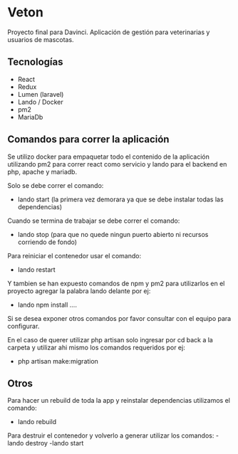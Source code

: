 # Veton
Proyecto final para Davinci. Aplicación de gestión para veterinarias y usuarios de mascotas.

## Tecnologías
- React
- Redux
- Lumen (laravel)
- Lando / Docker
- pm2 
- MariaDb

## Comandos para correr la aplicación
Se utilizo docker para empaquetar todo el contenido de la aplicación  utilizando pm2 para correr react como servicio y lando para el backend en php, apache y mariadb. 

Solo se debe correr el comando:
- lando start (la primera vez demorara ya que se debe instalar todas las dependencias)

Cuando se termina de trabajar se debe correr el comando:
- lando stop (para que no quede ningun puerto abierto ni recursos corriendo de fondo)

Para reiniciar el contenedor usar el comando:
- lando restart

Y tambien se han expuesto comandos de npm y pm2 para utilizarlos en el proyecto agregar la palabra lando delante por ej:
- lando npm install ....

Si se desea exponer otros comandos por favor consultar con el equipo para configurar.

En el caso de querer utilizar php artisan solo ingresar por cd back a la carpeta y utilizar ahi mismo los comandos requeridos por ej:
- php artisan make:migration

## Otros
Para hacer un rebuild de toda la app y reinstalar dependencias utilizamos el comando:
- lando rebuild

Para destruir el contenedor y volverlo a generar utilizar los comandos:
-lando destroy
-lando start



